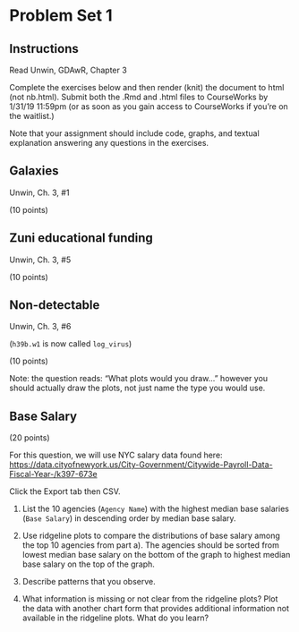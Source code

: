 Problem Set 1
================

## Instructions

Read Unwin, GDAwR, Chapter 3

Complete the exercises below and then render (knit) the document to html
(not nb.html). Submit both the .Rmd and .html files to CourseWorks by
1/31/19 11:59pm (or as soon as you gain access to CourseWorks if you’re
on the waitlist.)

Note that your assignment should include code, graphs, and textual explanation answering any questions in the exercises.

## Galaxies

Unwin, Ch. 3, \#1

(10 points)

## Zuni educational funding

Unwin, Ch. 3, \#5

(10 points)

## Non-detectable

Unwin, Ch. 3, \#6

(`h39b.w1` is now called `log_virus`)

(10 points)

Note: the question reads: “What plots would you draw…” however you
should actually draw the plots, not just name the type you would use.

## Base Salary

(20 points)

For this question, we will use NYC salary data found here:
<https://data.cityofnewyork.us/City-Government/Citywide-Payroll-Data-Fiscal-Year-/k397-673e>

Click the Export tab then CSV.

1.  List the 10 agencies (`Agency Name`) with the highest median base
    salaries (`Base Salary`) in descending order by median base salary.

2.  Use ridgeline plots to compare the distributions of base salary
    among the top 10 agencies from part a). The agencies should be
    sorted from lowest median base salary on the bottom of the graph to
    highest median base salary on the top of the graph.

3.  Describe patterns that you observe.

4.  What information is missing or not clear from the ridgeline plots?
    Plot the data with another chart form that provides additional
    information not available in the ridgeline plots. What do you learn?
